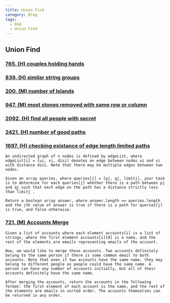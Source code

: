 ```yaml
---
title: Union Find
category: Blog
tags:
  - DSA
  - Union Find
---
```


## Union Find



### [765. (H) couples holding hands]()

### [839. (H) similar string groups]()

### [200. (M) number of Islands]()

### [947. (M) most stones removed with same row or column]()

### [2092. (H) find all people with secret]()


### [2421. (H) number of good paths]()


### [1697. (H) checking existance of edge length limited paths](https://leetcode.com/problems/checking-existence-of-edge-length-limited-paths/)
```
An undirected graph of n nodes is defined by edgeList, where edgeList[i] = [ui, vi, disi] denotes an edge between nodes ui and vi with distance disi. Note that there may be multiple edges between two nodes.

Given an array queries, where queries[j] = [pj, qj, limitj], your task is to determine for each queries[j] whether there is a path between pj and qj such that each edge on the path has a distance strictly less than limitj .

Return a boolean array answer, where answer.length == queries.length and the jth value of answer is true if there is a path for queries[j] is true, and false otherwise.

```
  
### [721. (M) Accounts Merge](https://leetcode.com/problems/accounts-merge/description/)
```
Given a list of accounts where each element accounts[i] is a list of strings, where the first element accounts[i][0] is a name, and the rest of the elements are emails representing emails of the account.

Now, we would like to merge these accounts. Two accounts definitely belong to the same person if there is some common email to both accounts. Note that even if two accounts have the same name, they may belong to different people as people could have the same name. A person can have any number of accounts initially, but all of their accounts definitely have the same name.

After merging the accounts, return the accounts in the following format: the first element of each account is the name, and the rest of the elements are emails in sorted order. The accounts themselves can be returned in any order.
```
